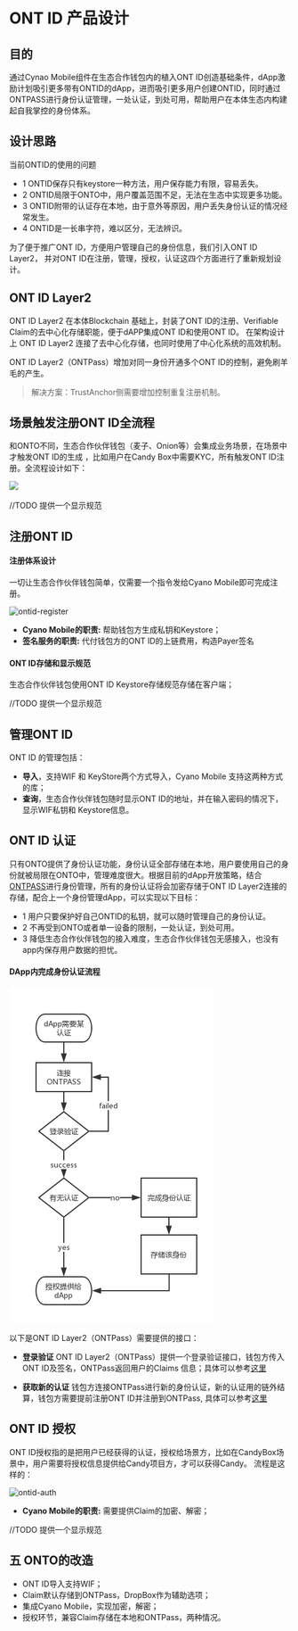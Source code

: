 # ONT ID 产品设计

## 目的

通过Cynao Mobile组件在生态合作钱包内的植入ONT ID创造基础条件，dApp激励计划吸引更多带有ONTID的dApp，进而吸引更多用户创建ONTID，同时通过ONTPASS进行身份认证管理，一处认证，到处可用，帮助用户在本体生态内构建起自我掌控的身份体系。

## 设计思路

当前ONTID的使用的问题
- 1 ONTID保存只有keystore一种方法，用户保存能力有限，容易丢失。
- 2 ONTID局限于ONTO中，用户覆盖范围不足，无法在生态中实现更多功能。
- 3 ONTID附带的认证存在本地，由于意外等原因，用户丢失身份认证的情况经常发生。
- 4 ONTID是一长串字符，难以区分，无法辨识。

为了便于推广ONT ID，方便用户管理自己的身份信息，我们引入ONT ID Layer2， 并对ONT ID在注册，管理，授权，认证这四个方面进行了重新规划设计。

## ONT ID Layer2

ONT ID Layer2 在本体Blockchain 基础上，封装了ONT ID的注册、Verifiable Claim的去中心化存储职能，便于dAPP集成ONT ID和使用ONT ID。
在架构设计上 ONT ID Layer2 连接了去中心化存储，也同时使用了中心化系统的高效机制。 

ONT ID Layer2（ONTPass）增加对同一身份开通多个ONT ID的控制，避免刷羊毛的产生。

> 解决方案：TrustAnchor侧需要增加控制重复注册机制。

## 场景触发注册ONT ID全流程

和ONTO不同，生态合作伙伴钱包（麦子、Onion等）会集成业务场景，在场景中才触发ONT ID的生成 ，比如用户在Candy Box中需要KYC，所有触发ONT ID注册。全流程设计如下：

![](http://assets.processon.com/chart_image/5c208f5fe4b0b71ee507dac7.png) 

//TODO
提供一个显示规范

## 注册ONT ID

#### 注册体系设计

一切让生态合作伙伴钱包简单，仅需要一个指令发给Cyano Mobile即可完成注册。

![ontid-register](http://assets.processon.com/chart_image/5c1efaa9e4b05e0d063bf702.png)

* **Cyano Mobile的职责:**  帮助钱包方生成私钥和Keystore；
* **签名服务的职责:**  代付钱包方的ONT ID的上链费用，构造Payer签名

#### ONT ID存储和显示规范

生态合作伙伴钱包使用ONT ID Keystore存储规范存储在客户端；

//TODO
提供一个显示规范

## 管理ONT ID

ONT ID 的管理包括：

* **导入**，支持WIF 和 KeyStore两个方式导入，Cyano Mobile 支持这两种方式的库；
* **查询**，生态合作伙伴钱包随时显示ONT ID的地址，并在输入密码的情况下，显示WIF私钥和 Keystore信息。 

## ONT ID 认证

只有ONTO提供了身份认证功能，身份认证全部存储在本地，用户要使用自己的身份就被局限在ONTO中，管理难度很大。根据目前的dApp开放策略，结合[ONTPASS](https://developer.ont.io/ontpass/introduction)进行身份管理，所有的身份认证将会加密存储于ONT ID Layer2连接的存储，配合上一个身份管理dApp，可以实现以下目标：

- 1 用户只要保护好自己ONTID的私钥，就可以随时管理自己的身份认证。
- 2 不再受到ONTO或者单一设备的限制，一处认证，到处可用。
- 3 降低生态合作伙伴钱包的接入难度，生态合作伙伴钱包无感接入，也没有app内保存用户数据的担忧。

#### DApp内完成身份认证流程

<img src="./img/ontpasssupport.jpg" style="width-max:300px"/>

以下是ONT ID Layer2（ONTPass）需要提供的接口：

* **登录验证** ONT ID Layer2（ONTPass）提供一个登录验证接口，钱包方传入ONT ID及签名，ONTPass返回用户的Claims 信息；具体可以参考[这里](http://pro-docs.ont.io/#/docs-cn/ontpass/ONTTA?id=%E7%94%A8%E6%88%B7%E4%BD%BF%E7%94%A8)

* **获取新的认证**   钱包方连接ONTPass进行新的身份认证，新的认证用的链外结算，钱包方需要提前注册ONT ID并注册到ONTPass, 具体可以参考[这里](http://pro-docs.ont.io/#/docs-cn/ontpass/ONTTA?id=%E6%A6%82%E8%BF%B0)

## ONT ID 授权

ONT ID授权指的是把用户已经获得的认证，授权给场景方，比如在CandyBox场景中，用户需要将授权信息提供给Candy项目方，才可以获得Candy。 流程是这样的：

![ontid-auth](http://assets.processon.com/chart_image/5c20885ce4b0bcd70c453a32.png)

* **Cyano Mobile的职责:** 需要提供Claim的加密、解密；

//TODO
提供一个显示规范


## 五 ONTO的改造

* ONT ID导入支持WIF；
* Claim默认存储到ONTPass，DropBox作为辅助选项；
* 集成Cyano Mobile，实现加密，解密；
* 授权环节，兼容Claim存储在本地和ONTPass，两种情况。